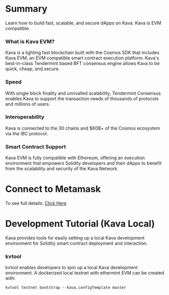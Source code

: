 # Summary


Learn how to build fast, scalable, and secure dApps on Kava. Kava is EVM compatible.

### What is Kava EVM?

Kava is a lighting fast blockchain built with the Cosmos SDK that includes Kava EVM, an EVM compatible smart contract execution platform. Kava's best-in-class Tendermint based BFT consensus engine allows Kava to be quick, cheap, and secure.

### Speed

With single block finality and unrivalled scalability, Tendermint Consensus enables Kava to support the transaction needs of thousands of protocols and millions of users.

### Interoperability

Kava is connected to the 30 chains and \$60B+ of the Cosmos ecosystem via the IBC protocol.

### Smart Contract Support

Kava EVM is fully compatible with Ethereum, offering an execution environment that empowers Solidity developers and their dApps to benefit from the scalability and security of the Kava Network.


# Connect to Metamask

To see full details: [Click Here](https://docs.kava.io/docs/ethereum/metamask)

# Development Tutorial (Kava Local)
Kava provides tools for easily setting up a local Kava development environment for Solidity smart contract deployment and interaction.

### kvtool

kvtool enables developers to spin up a local Kava development environment. A dockerized local testnet with ethermint EVM can be created with:

```
kvtool testnet bootstrap --kava.configTemplate master 
```

